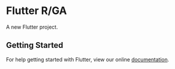 # Flutter R/GA

A new Flutter project.

## Getting Started

For help getting started with Flutter, view our online
[documentation](https://flutter.io/).
